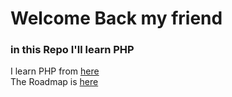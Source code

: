 # Welcome Back my friend

### in this Repo I'll learn PHP

I learn PHP from [here](https://www.youtube.com/playlist?list=PLDoPjvoNmBAy41u35AqJUrI-H83DObUDq)  
The Roadmap is [here](https://elzero.org/study/php-bootcamp-2022-study-plan/)  

